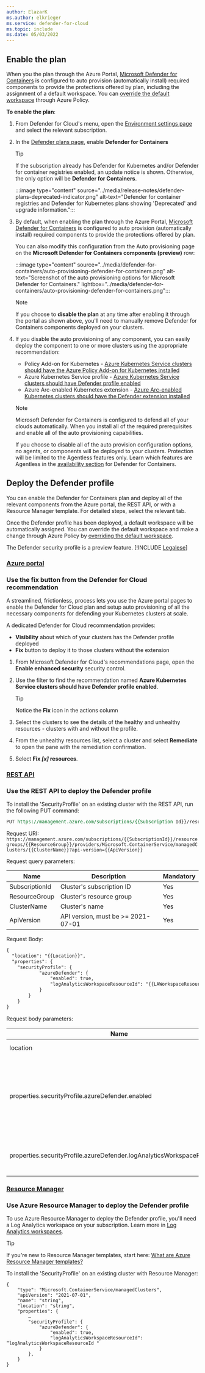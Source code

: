 ```yaml
---
author: ElazarK
ms.author: elkrieger
ms.service: defender-for-cloud
ms.topic: include
ms.date: 05/03/2022
---
```


## Enable the plan

When you the plan through the Azure Portal, [Microsoft Defender for Containers](../defender-for-containers-introduction.md) is configured to auto provision (automatically install) required components to provide the protections offered by plan, including the assignment of a default workspace. You can [override the default workspace](/azure/defender-for-cloud/defender-for-containers-enable?branch=pr-en-us-196263&tabs=aks-deploy-portal%2Ck8s-deploy-asc%2Ck8s-verify-asc%2Ck8s-remove-arc%2Caks-removeprofile-api&pivots=defender-for-container-aks) through Azure Policy.

**To enable the plan**:

1. From Defender for Cloud's menu, open the [Environment settings page](https://portal.azure.com/#blade/Microsoft_Azure_Security/SecurityMenuBlade/EnvironmentSettings) and select the relevant subscription.

1. In the [Defender plans page](https://portal.azure.com/#blade/Microsoft_Azure_Security/SecurityMenuBlade/pricingTier), enable **Defender for Containers**

    > [!TIP]
    > If the subscription already has Defender for Kubernetes and/or Defender for container registries enabled, an update notice is shown. Otherwise, the only option will be **Defender for Containers**.
    >
    > :::image type="content" source="../media/release-notes/defender-plans-deprecated-indicator.png" alt-text="Defender for container registries and Defender for Kubernetes plans showing 'Deprecated' and upgrade information.":::

1. By default, when enabling the plan through the Azure Portal, [Microsoft Defender for Containers](../defender-for-containers-introduction.md) is configured to auto provision (automatically install) required components to provide the protections offered by plan.

    You can also modify this configuration from the Auto provisioning page on the **Microsoft Defender for Containers components (preview)** row:

    :::image type="content" source="../media/defender-for-containers/auto-provisioning-defender-for-containers.png" alt-text="Screenshot of the auto provisioning options for Microsoft Defender for Containers." lightbox="../media/defender-for-containers/auto-provisioning-defender-for-containers.png":::

    > [!NOTE]
    > If you choose to **disable the plan** at any time after enabling it through the portal as shown above, you'll need to manually remove Defender for Containers components deployed on your clusters.

1. If you disable the auto provisioning of any component, you can easily deploy the component to one or more clusters using the appropriate recommendation:

    - Policy Add-on for Kubernetes - [Azure Kubernetes Service clusters should have the Azure Policy Add-on for Kubernetes installed](https://portal.azure.com/#blade/Microsoft_Azure_Security/RecommendationsBlade/assessmentKey/08e628db-e2ed-4793-bc91-d13e684401c3)
    - Azure Kubernetes Service profile - [Azure Kubernetes Service clusters should have Defender profile enabled](https://portal.azure.com/#blade/Microsoft_Azure_Security/RecommendationsBlade/assessmentKey/56a83a6e-c417-42ec-b567-1e6fcb3d09a9)
    - Azure Arc-enabled Kubernetes extension - [Azure Arc-enabled Kubernetes clusters should have the Defender extension installed](https://portal.azure.com/#blade/Microsoft_Azure_Security/RecommendationsBlade/assessmentKey/3ef9848c-c2c8-4ff3-8b9c-4c8eb8ddfce6)

    > [!Note]
    >Microsoft Defender for Containers is configured to defend all of your clouds automatically. When you install all of the required prerequisites and enable all of the auto provisioning capabilities.
    >
    > If you choose to disable all of the auto provision configuration options, no agents, or components will be deployed to your clusters. Protection will be limited to the Agentless features only. Learn which features are Agentless in the [availability section](../supported-machines-endpoint-solutions-clouds-containers.md) for Defender for Containers. 

## Deploy the Defender profile

You can enable the Defender for Containers plan and deploy all of the relevant components from the Azure portal, the REST API, or with a Resource Manager template. For detailed steps, select the relevant tab.

Once the Defender profile has been deployed, a default workspace will be automatically assigned. You can override the default workspace and make a change through Azure Policy by [overriding the default workspace](/azure/defender-for-cloud/defender-for-containers-enable?branch=pr-en-us-196263&tabs=aks-deploy-portal%2Ck8s-deploy-asc%2Ck8s-verify-asc%2Ck8s-remove-arc%2Caks-removeprofile-api&pivots=defender-for-container-aks).

The Defender security profile is a preview feature. [!INCLUDE [Legalese](../../../includes/defender-for-cloud-preview-legal-text.md)]

### [**Azure portal**](#tab/aks-deploy-portal)

### Use the fix button from the Defender for Cloud recommendation

A streamlined, frictionless, process lets you use the Azure portal pages to enable the Defender for Cloud plan and setup auto provisioning of all the necessary components for defending your Kubernetes clusters at scale. 

A dedicated Defender for Cloud recommendation provides:

- **Visibility** about which of your clusters has the Defender profile deployed
- **Fix** button to deploy it to those clusters without the extension

1. From Microsoft Defender for Cloud's recommendations page, open the **Enable enhanced security** security control.

1. Use the filter to find the recommendation named **Azure Kubernetes Service clusters should have Defender profile enabled**.

    > [!TIP]
    > Notice the **Fix** icon in the actions column

1. Select the clusters to see the details of the healthy and unhealthy resources - clusters with and without the profile.

1. From the unhealthy resources list, select a cluster and select **Remediate** to open the pane with the remediation confirmation.

1. Select **Fix *[x]* resources**.


### [**REST API**](#tab/aks-deploy-rest)

### Use the REST API to deploy the Defender profile

To install the 'SecurityProfile' on an existing cluster with the REST API, run the following PUT command:

```rest
PUT https://management.azure.com/subscriptions/{{Subscription Id}}/resourcegroups/{{Resource Group}}/providers/Microsoft.Kubernetes/connectedClusters/{{Cluster Name}}/providers/Microsoft.KubernetesConfiguration/extensions/microsoft.azuredefender.kubernetes?api-version=2020-07-01-preview
```

Request URI: `https://management.azure.com/subscriptions/{{SubscriptionId}}/resourcegroups/{{ResourceGroup}}/providers/Microsoft.ContainerService/managedClusters/{{ClusterName}}?api-version={{ApiVersion}}`
 
Request query parameters:
 
| Name           | Description                        | Mandatory |
|----------------|------------------------------------|-----------|
| SubscriptionId | Cluster's subscription ID          | Yes       |
| ResourceGroup  | Cluster's resource group           | Yes       |
| ClusterName    | Cluster's name                     | Yes       |
| ApiVersion     | API version, must be >= 2021-07-01 | Yes       |

 
Request Body:
 
```rest
{
  "location": "{{Location}}",
  "properties": {
    "securityProfile": {
            "azureDefender": {
                "enabled": true,
                "logAnalyticsWorkspaceResourceId": "{{LAWorkspaceResourceId}}"
            }
        }
    }
}
```
 
Request body parameters:

| Name                                                                     | Description                                                                              | Mandatory |
|--------------------------------------------------------------------------|------------------------------------------------------------------------------------------|-----------|
| location                                                                 | Cluster's location                                                                       | Yes       |
| properties.securityProfile.azureDefender.enabled                         | Determines whether to enable or disable Microsoft Defender for Containers on the cluster | Yes       |
| properties.securityProfile.azureDefender.logAnalyticsWorkspaceResourceId | Log Analytics workspace Azure resource ID                                                | Yes       |



### [**Resource Manager**](#tab/aks-deploy-arm)

### Use Azure Resource Manager to deploy the Defender profile

To use Azure Resource Manager to deploy the Defender profile, you'll need a Log Analytics workspace on your subscription. Learn more in [Log Analytics workspaces](../../azure-monitor/logs/log-analytics-workspace-overview.md).

> [!TIP]
> If you're new to Resource Manager templates, start here: [What are Azure Resource Manager templates?](../../azure-resource-manager/templates/overview.md)

To install the 'SecurityProfile' on an existing cluster with Resource Manager:

```
{ 
    "type": "Microsoft.ContainerService/managedClusters", 
    "apiVersion": "2021-07-01", 
    "name": "string", 
    "location": "string",
    "properties": {
        …
        "securityProfile": { 
            "azureDefender": { 
                "enabled": true, 
                "logAnalyticsWorkspaceResourceId": “logAnalyticsWorkspaceResourceId "
            }
        },
    }
}
```